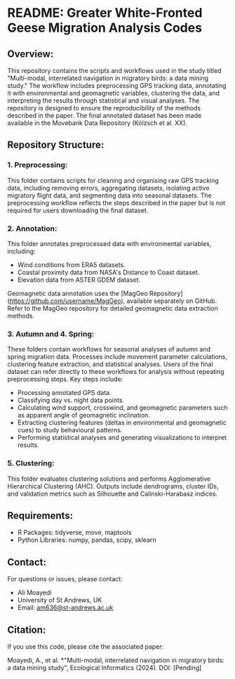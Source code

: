 # README: Greater White-Fronted Geese Migration Analysis Codes

## Overview:
This repository contains the scripts and workflows used in the study titled "Multi-modal, interrelated navigation in migratory birds: a data mining study." The workflow includes preprocessing GPS tracking data, annotating it with environmental and geomagnetic variables, clustering the data, and interpreting the results through statistical and visual analyses. The repository is designed to ensure the reproducibility of the methods described in the paper. The final annotated dataset has been made available in the Movebank Data Repository (Kölzsch et al. XX). 

## Repository Structure:
### 1. Preprocessing:
This folder contains scripts for cleaning and organising raw GPS tracking data, including removing errors, aggregating datasets, isolating active migratory flight data, and segmenting data into seasonal datasets. The preprocessing workflow reflects the steps described in the paper but is not required for users downloading the final dataset.

### 2. Annotation:
This folder annotates preprocessed data with environmental variables, including:
- Wind conditions from ERA5 datasets.
- Coastal proximity data from NASA's Distance to Coast dataset.
- Elevation data from ASTER GDEM dataset.

Geomagnetic data annotation uses the [MagGeo Repository] (https://github.com/username/MagGeo), available separately on GitHub. Refer to the MagGeo repository for detailed geomagnetic data extraction methods.

### 3. Autumn and 4. Spring:
These folders contain workflows for seasonal analyses of autumn and spring migration data. Processes include movement parameter calculations, clustering feature extraction, and statistical analyses. Users of the final dataset can refer directly to these workflows for analysis without repeating preprocessing steps.
Key steps include:
- Processing annotated GPS data.
- Classifying day vs. night data points.
- Calculating wind support, crosswind, and geomagnetic parameters such as apparent angle of geomagnetic inclination.
- Extracting clustering features (deltas in environmental and geomagnetic cues) to study behavioural patterns.
- Performing statistical analyses and generating visualizations to interpret results.

### 5. Clustering:
This folder evaluates clustering solutions and performs Agglomerative Hierarchical Clustering (AHC). Outputs include dendrograms, cluster IDs, and validation metrics such as Silhouette and Calinski-Harabasz indices.

## Requirements:
- R Packages: tidyverse, move, maptools
- Python Libraries: numpy, pandas, scipy, sklearn

## Contact:
For questions or issues, please contact:
- Ali Moayedi
- University of St Andrews, UK
- Email: am636@st-andrews.ac.uk


## Citation:
If you use this code, please cite the associated paper:  

Moayedi, A., et al. *"Multi-modal, interrelated navigation in migratory birds: a data mining study", Ecological Informatics (2024). DOI: [Pending]  

